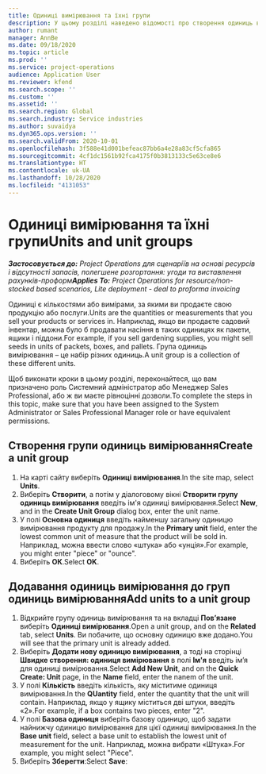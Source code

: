 ```yaml
---
title: Одиниці вимірювання та їхні групи
description: У цьому розділі наведено відомості про створення одиниць вимірювання та груп одиниць вимірювання в Dynamics 365 Project Operations.
author: rumant
manager: AnnBe
ms.date: 09/18/2020
ms.topic: article
ms.prod: ''
ms.service: project-operations
audience: Application User
ms.reviewer: kfend
ms.search.scope: ''
ms.custom: ''
ms.assetid: ''
ms.search.region: Global
ms.search.industry: Service industries
ms.author: suvaidya
ms.dyn365.ops.version: ''
ms.search.validFrom: 2020-10-01
ms.openlocfilehash: 3f588e41d001befeac87bb6a4e28a83cf5cfa865
ms.sourcegitcommit: 4cf1dc1561b92fca4175f0b3813133c5e63ce8e6
ms.translationtype: HT
ms.contentlocale: uk-UA
ms.lasthandoff: 10/28/2020
ms.locfileid: "4131053"
---
```

# <a name="units-and-unit-groups"></a><span data-ttu-id="0530f-103">Одиниці вимірювання та їхні групи</span><span class="sxs-lookup"><span data-stu-id="0530f-103">Units and unit groups</span></span>

<span data-ttu-id="0530f-104">_**Застосовується до:** Project Operations для сценаріїв на основі ресурсів і відсутності запасів, полегшене розгортання: угоди та виставлення рахунків-проформ_</span><span class="sxs-lookup"><span data-stu-id="0530f-104">_**Applies To:** Project Operations for resource/non-stocked based scenarios, Lite deployment - deal to proforma invoicing_</span></span>

<span data-ttu-id="0530f-105">Одиниці є кількостями або вимірами, за якими ви продаєте свою продукцію або послуги.</span><span class="sxs-lookup"><span data-stu-id="0530f-105">Units are the quantities or measurements that you sell your products or services in.</span></span> <span data-ttu-id="0530f-106">Наприклад, якщо ви продаєте садовий інвентар, можна було б продавати насіння в таких одиницях як пакети, ящики і піддони.</span><span class="sxs-lookup"><span data-stu-id="0530f-106">For example, if you sell gardening supplies, you might sell seeds in units of packets, boxes, and pallets.</span></span> <span data-ttu-id="0530f-107">Група одиниць вимірювання – це набір різних одиниць.</span><span class="sxs-lookup"><span data-stu-id="0530f-107">A unit group is a collection of these different units.</span></span>

<span data-ttu-id="0530f-108">Щоб виконати кроки в цьому розділі, переконайтеся, що вам призначено роль Системний адміністратор або Менеджер Sales Professional, або ж ви маєте рівноцінні дозволи.</span><span class="sxs-lookup"><span data-stu-id="0530f-108">To complete the steps in this topic, make sure that you have been assigned to the System Administrator or Sales Professional Manager role or have equivalent permissions.</span></span>

## <a name="create-a-unit-group"></a><span data-ttu-id="0530f-109">Створення групи одиниць вимірювання</span><span class="sxs-lookup"><span data-stu-id="0530f-109">Create a unit group</span></span>

1. <span data-ttu-id="0530f-110">На карті сайту виберіть **Одиниці вимірювання**.</span><span class="sxs-lookup"><span data-stu-id="0530f-110">In the site map, select **Units**.</span></span>
2. <span data-ttu-id="0530f-111">Виберіть **Створити**, а потім у діалоговому вікні **Створити групу одиниць вимірювання** введіть ім'я одиниці вимірювання.</span><span class="sxs-lookup"><span data-stu-id="0530f-111">Select **New**, and in the **Create Unit Group** dialog box, enter the unit name.</span></span>
3. <span data-ttu-id="0530f-112">У полі **Основна одиниця** введіть найменшу загальну одиницю вимірювання продукту для продажу.</span><span class="sxs-lookup"><span data-stu-id="0530f-112">In the **Primary unit** field, enter the lowest common unit of measure that the product will be sold in.</span></span> <span data-ttu-id="0530f-113">Наприклад, можна ввести слово «штука» або «унція».</span><span class="sxs-lookup"><span data-stu-id="0530f-113">For example, you might enter "piece" or "ounce".</span></span>
4. <span data-ttu-id="0530f-114">Виберіть **ОК**.</span><span class="sxs-lookup"><span data-stu-id="0530f-114">Select **OK**.</span></span>

## <a name="add-units-to-a-unit-group"></a><span data-ttu-id="0530f-115">Додавання одиниць вимірювання до груп одиниць вимірювання</span><span class="sxs-lookup"><span data-stu-id="0530f-115">Add units to a unit group</span></span>

1. <span data-ttu-id="0530f-116">Відкрийте групу одиниць вимірювання та на вкладці **Пов’язане** виберіть **Одиниці вимірювання**.</span><span class="sxs-lookup"><span data-stu-id="0530f-116">Open a unit group, and on the **Related** tab, select **Units**.</span></span> <span data-ttu-id="0530f-117">Ви побачите, що основну одиницю вже додано.</span><span class="sxs-lookup"><span data-stu-id="0530f-117">You will see that the primary unit is already added.</span></span>
2. <span data-ttu-id="0530f-118">Виберіть **Додати нову одиницю вимірювання**, а тоді на сторінці **Швидке створення: одиниця вимірювання** в полі **Ім'я** введіть ім’я для одиниці вимірювання.</span><span class="sxs-lookup"><span data-stu-id="0530f-118">Select **Add New Unit**, and on the **Quick Create: Unit** page, in the **Name** field, enter the nanem of the unit.</span></span>
3. <span data-ttu-id="0530f-119">У полі **Кількість** введіть кількість, яку міститиме одиниця вимірювання.</span><span class="sxs-lookup"><span data-stu-id="0530f-119">In the **QUantity** field, enter the quantity that the unit will contain.</span></span> <span data-ttu-id="0530f-120">Наприклад, якщо у ящику міститься дві штуки, введіть «2».</span><span class="sxs-lookup"><span data-stu-id="0530f-120">For example, if a box contains two pieces, enter "2".</span></span> 
4. <span data-ttu-id="0530f-121">У полі **Базова одиниця** виберіть базову одиницю, щоб задати найнижчу одиницю вимірювання для цієї одиниці вимірювання.</span><span class="sxs-lookup"><span data-stu-id="0530f-121">In the **Base unit** field, select a base unit to establish the lowest unit of measurement for the unit.</span></span> <span data-ttu-id="0530f-122">Наприклад, можна вибрати «Штука».</span><span class="sxs-lookup"><span data-stu-id="0530f-122">For example, you might select "Piece".</span></span>
5. <span data-ttu-id="0530f-123">Виберіть **Зберегти**:</span><span class="sxs-lookup"><span data-stu-id="0530f-123">Select **Save**:</span></span>
